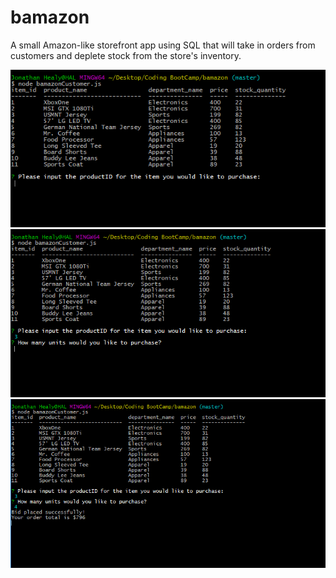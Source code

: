 # bamazon
A small Amazon-like storefront app using SQL that will take in orders from customers and deplete stock from the store's inventory.


![alt text](https://github.com/jheal006/bamazon/blob/master/assets/Capture1.png)
![alt text](https://github.com/jheal006/bamazon/blob/master/assets/Capture2.png)
![alt text](https://github.com/jheal006/bamazon/blob/master/assets/Capture3.png)


